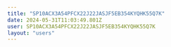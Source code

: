 ```yaml
---
title: "SP10ACX3A54PFCX22J22JASJF5EB354KYQHK55Q7K"
date: 2024-05-31T11:03:49.801Z
user: SP10ACX3A54PFCX22J22JASJF5EB354KYQHK55Q7K
layout: "users"
---
```

    